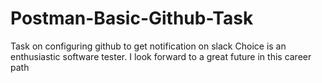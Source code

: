 # Postman-Basic-Github-Task
Task on configuring github to get notification on slack
Choice is an enthusiastic software tester. 
I look forward to a great future in this career path
